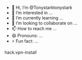 - 👋 Hi, I’m @Tonystarktonystark
- 👀 I’m interested in ...
- 🌱 I’m currently learning ...
- 💞️ I’m looking to collaborate on ...
- 📫 How to reach me ...
- 😄 Pronouns: ...
- ⚡ Fun fact: ...

<!---
Tonystarktonystark/Tonystarktonystark is a ✨ special ✨ repository because its `README.md` (this file) appears on your GitHub profile.
You can click the Preview link to take a look at your changes.
--->hack.vpn-install
